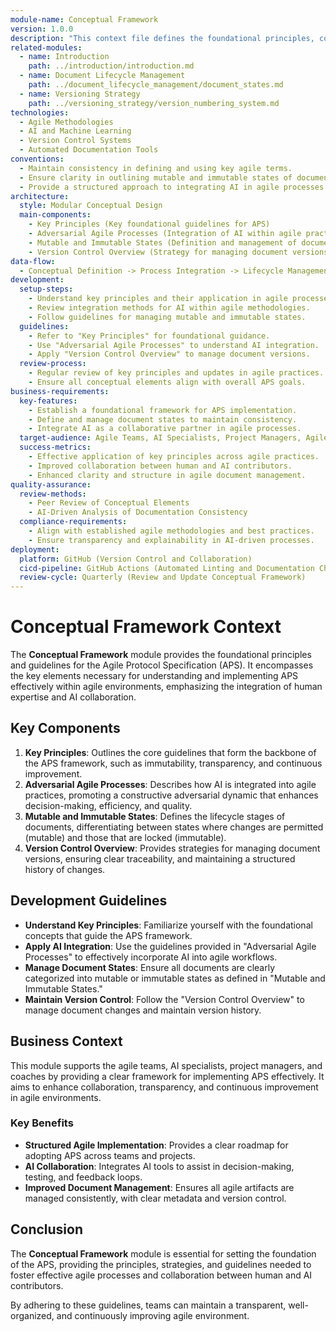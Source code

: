 ```yaml
---
module-name: Conceptual Framework
version: 1.0.0
description: "This context file defines the foundational principles, concepts, and methodologies that guide the Agile Protocol Specification (APS). It provides an understanding of core elements such as key principles, the integration of adversarial agile processes, the handling of mutable and immutable states, and version control strategies."
related-modules:
  - name: Introduction
    path: ../introduction/introduction.md
  - name: Document Lifecycle Management
    path: ../document_lifecycle_management/document_states.md
  - name: Versioning Strategy
    path: ../versioning_strategy/version_numbering_system.md
technologies:
  - Agile Methodologies
  - AI and Machine Learning
  - Version Control Systems
  - Automated Documentation Tools
conventions:
  - Maintain consistency in defining and using key agile terms.
  - Ensure clarity in outlining mutable and immutable states of documents.
  - Provide a structured approach to integrating AI in agile processes.
architecture:
  style: Modular Conceptual Design
  main-components:
    - Key Principles (Key foundational guidelines for APS)
    - Adversarial Agile Processes (Integration of AI within agile practices)
    - Mutable and Immutable States (Definition and management of document states)
    - Version Control Overview (Strategy for managing document versions)
data-flow:
  - Conceptual Definition -> Process Integration -> Lifecycle Management -> Continuous Improvement
development:
  setup-steps:
    - Understand key principles and their application in agile processes.
    - Review integration methods for AI within agile methodologies.
    - Follow guidelines for managing mutable and immutable states.
  guidelines:
    - Refer to "Key Principles" for foundational guidance.
    - Use "Adversarial Agile Processes" to understand AI integration.
    - Apply "Version Control Overview" to manage document versions.
  review-process:
    - Regular review of key principles and updates in agile practices.
    - Ensure all conceptual elements align with overall APS goals.
business-requirements:
  key-features:
    - Establish a foundational framework for APS implementation.
    - Define and manage document states to maintain consistency.
    - Integrate AI as a collaborative partner in agile processes.
  target-audience: Agile Teams, AI Specialists, Project Managers, Agile Coaches
  success-metrics:
    - Effective application of key principles across agile practices.
    - Improved collaboration between human and AI contributors.
    - Enhanced clarity and structure in agile document management.
quality-assurance:
  review-methods:
    - Peer Review of Conceptual Elements
    - AI-Driven Analysis of Documentation Consistency
  compliance-requirements:
    - Align with established agile methodologies and best practices.
    - Ensure transparency and explainability in AI-driven processes.
deployment:
  platform: GitHub (Version Control and Collaboration)
  cicd-pipeline: GitHub Actions (Automated Linting and Documentation Checks)
  review-cycle: Quarterly (Review and Update Conceptual Framework)
---
```


# Conceptual Framework Context

The **Conceptual Framework** module provides the foundational principles and guidelines for the Agile Protocol Specification (APS). It encompasses the key elements necessary for understanding and implementing APS effectively within agile environments, emphasizing the integration of human expertise and AI collaboration.

## Key Components

1. **Key Principles**: Outlines the core guidelines that form the backbone of the APS framework, such as immutability, transparency, and continuous improvement.
2. **Adversarial Agile Processes**: Describes how AI is integrated into agile practices, promoting a constructive adversarial dynamic that enhances decision-making, efficiency, and quality.
3. **Mutable and Immutable States**: Defines the lifecycle stages of documents, differentiating between states where changes are permitted (mutable) and those that are locked (immutable).
4. **Version Control Overview**: Provides strategies for managing document versions, ensuring clear traceability, and maintaining a structured history of changes.

## Development Guidelines

- **Understand Key Principles**: Familiarize yourself with the foundational concepts that guide the APS framework.
- **Apply AI Integration**: Use the guidelines provided in "Adversarial Agile Processes" to effectively incorporate AI into agile workflows.
- **Manage Document States**: Ensure all documents are clearly categorized into mutable or immutable states as defined in "Mutable and Immutable States."
- **Maintain Version Control**: Follow the "Version Control Overview" to manage document changes and maintain version history.

## Business Context

This module supports the agile teams, AI specialists, project managers, and coaches by providing a clear framework for implementing APS effectively. It aims to enhance collaboration, transparency, and continuous improvement in agile environments.

### Key Benefits

- **Structured Agile Implementation**: Provides a clear roadmap for adopting APS across teams and projects.
- **AI Collaboration**: Integrates AI tools to assist in decision-making, testing, and feedback loops.
- **Improved Document Management**: Ensures all agile artifacts are managed consistently, with clear metadata and version control.

## Conclusion

The **Conceptual Framework** module is essential for setting the foundation of the APS, providing the principles, strategies, and guidelines needed to foster effective agile processes and collaboration between human and AI contributors.

By adhering to these guidelines, teams can maintain a transparent, well-organized, and continuously improving agile environment.